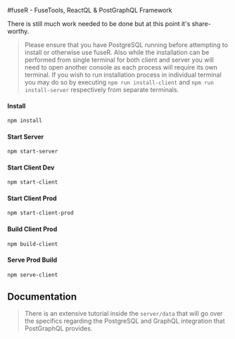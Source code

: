 #fuseR - FuseTools, ReactQL & PostGraphQL Framework

There is still much work needed to be done but at this point it's share-worthy.

>Please ensure that you have PostgreSQL running before attempting to install or otherwise use fuseR.
>Also while the installation can be performed from single terminal for both client and server
>you will need to open another console as each process will require its own terminal.
>If you wish to run installation process in individual terminal you may do so by executing `npm run install-client`
>and `npm run install-server` respectively from separate terminals.

#### Install
```bash
npm install
```

#### Start Server
```bash
npm start-server
```

#### Start Client Dev
```bash
npm start-client
```

#### Start Client Prod
```bash
npm start-client-prod
```

#### Build Client Prod
```bash
npm build-client
```

#### Serve Prod Build
```bash
npm serve-client
```

## Documentation

>There is an extensive tutorial inside the `server/data` that will go over the specifics regarding the PostgreSQL
>and GraphQL integration that PostGraphQL provides.
